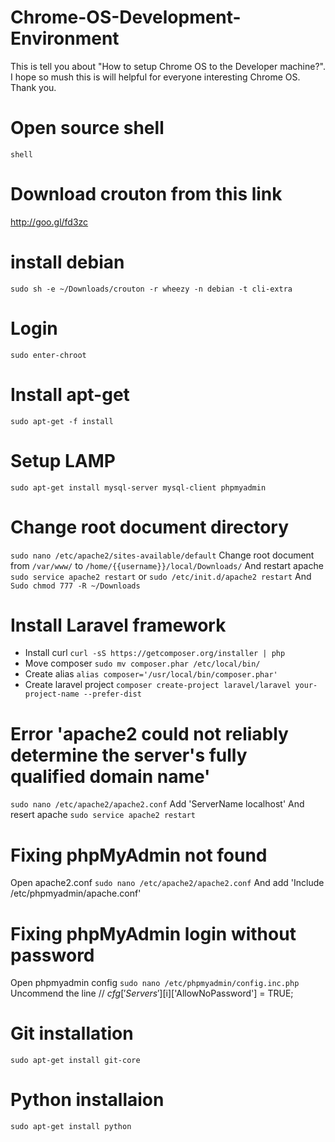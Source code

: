 Chrome-OS-Development-Environment
================================

This is tell you about "How to setup Chrome OS to the Developer machine?". I hope so mush this is will helpful for everyone interesting Chrome OS. Thank you.

# Open source shell
`shell`

# Download crouton from this link
http://goo.gl/fd3zc

# install debian
`sudo sh -e ~/Downloads/crouton -r wheezy -n debian -t cli-extra`

# Login
`sudo enter-chroot`

# Install apt-get
`sudo apt-get -f install`

# Setup LAMP
`sudo apt-get install mysql-server mysql-client phpmyadmin`

# Change root document directory
`sudo nano /etc/apache2/sites-available/default`
Change root document from `/var/www/` to `/home/{{username}}/local/Downloads/`
And restart apache `sudo service apache2 restart` or `sudo /etc/init.d/apache2 restart`
And `Sudo chmod 777 -R ~/Downloads`

# Install Laravel framework
- Install curl `curl -sS https://getcomposer.org/installer | php`
- Move composer `sudo mv composer.phar /etc/local/bin/`
- Create alias `alias composer='/usr/local/bin/composer.phar'`
- Create laravel project `composer create-project laravel/laravel your-project-name --prefer-dist`

# Error 'apache2 could not reliably determine the server's fully qualified domain name'
`sudo nano /etc/apache2/apache2.conf`
Add 'ServerName localhost'
And resert apache `sudo service apache2 restart`

# Fixing phpMyAdmin not found
Open apache2.conf `sudo nano /etc/apache2/apache2.conf`
And add 'Include /etc/phpmyadmin/apache.conf'

# Fixing phpMyAdmin login without password
Open phpmyadmin config `sudo nano /etc/phpmyadmin/config.inc.php`
Uncommend the line // $cfg['Servers'][$i]['AllowNoPassword'] = TRUE;

# Git installation
`sudo apt-get install git-core`

# Python installaion
`sudo apt-get install python`